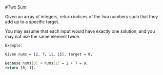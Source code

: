 #Two Sum

Given an array of integers, return indices of the two numbers such that they add up to a specific target.

You may assume that each input would have exactly one solution, and you may not use the same element twice.

```sh
Example:

Given nums = [2, 7, 11, 15], target = 9,

Because nums[0] + nums[1] = 2 + 7 = 9,
return [0, 1].
```